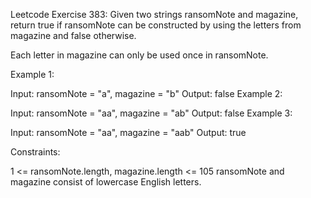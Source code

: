 Leetcode Exercise 383:
Given two strings ransomNote and magazine, return true if ransomNote can be constructed by using the letters from magazine and false otherwise.

Each letter in magazine can only be used once in ransomNote.

Example 1:

Input: ransomNote = "a", magazine = "b"
Output: false
Example 2:

Input: ransomNote = "aa", magazine = "ab"
Output: false
Example 3:

Input: ransomNote = "aa", magazine = "aab"
Output: true
 
Constraints:

1 <= ransomNote.length, magazine.length <= 105
ransomNote and magazine consist of lowercase English letters.

